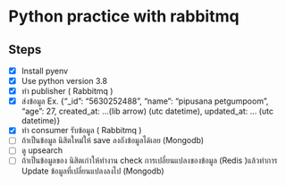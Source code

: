 # Python practice with rabbitmq

## Steps

- [X] Install pyenv
- [X] Use python version 3.8
- [X] ทำ publisher ( Rabbitmq )
- [X] ส่งข้อมูล Ex. {“_id”: “5630252488”, “name”: “pipusana petgumpoom”, “age”: 27, created_at: ...(lib arrow) (utc datetime), updated_at: ... (utc datetime)}
- [X] ทำ consumer รับข้อมูล ( Rabbitmq )
- [ ] ถ้าเป็นข้อมูล นิสิตใหม่ให้ save ลงถังข้อมูลได้เลย  (Mongodb)
- [ ] ดู upsearch
- [ ] ถ้าเป็นข้อมูลของ นิสิตเก่าให้ทำงาน check การเปลี่ยนแปลงของข้อมูล (Redis )แล้วทำการ Update ข้อมูลที่เปลี่ยนแปลงลงไป  (Mongodb)
